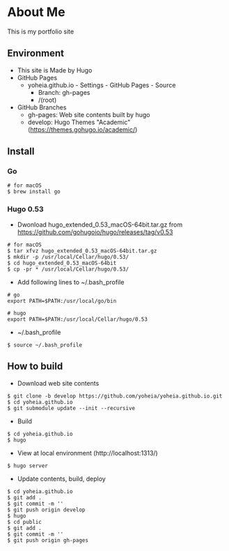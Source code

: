 # About Me
This is my portfolio site

## Environment

* This site is Made by Hugo 
* GitHub Pages
	* yoheia.github.io - Settings - GitHub Pages - Source 
		* Branch: gh-pages
		* /(root)
* GitHub Branches
	* gh-pages: Web site contents built by hugo
	* develop: Hugo Themes "Academic" (https://themes.gohugo.io/academic/)

## Install

### Go

```
# for macOS
$ brew install go
```

### Hugo 0.53

* Dwonload hugo_extended_0.53_macOS-64bit.tar.gz
 from https://github.com/gohugoio/hugo/releases/tag/v0.53

```
# for macOS
$ tar xfvz hugo_extended_0.53_macOS-64bit.tar.gz
$ mkdir -p /usr/local/Cellar/hugo/0.53/
$ cd hugo_extended_0.53_macOS-64bit
$ cp -pr * /usr/local/Cellar/hugo/0.53/
```

* Add following lines to ~/.bash_profile

```
# go
export PATH=$PATH:/usr/local/go/bin

# hugo
export PATH=$PATH:/usr/local/Cellar/hugo/0.53
```

* ~/.bash_profile

```
$ source ~/.bash_profile
```

## How to build

* Download web site contents

```
$ git clone -b develop https://github.com/yoheia/yoheia.github.io.git
$ cd yoheia.github.io
$ git submodule update --init --recursive
```

* Build

```
$ cd yoheia.github.io
$ hugo
```

* View at local environment (http://localhost:1313/)

```
$ hugo server
```

* Update contents, build, deploy

```
$ cd yoheia.github.io
$ git add .
$ git commit -m ''
$ git push origin develop
$ hugo
$ cd public
$ git add .
$ git commit -m ''
$ git push origin gh-pages
```
